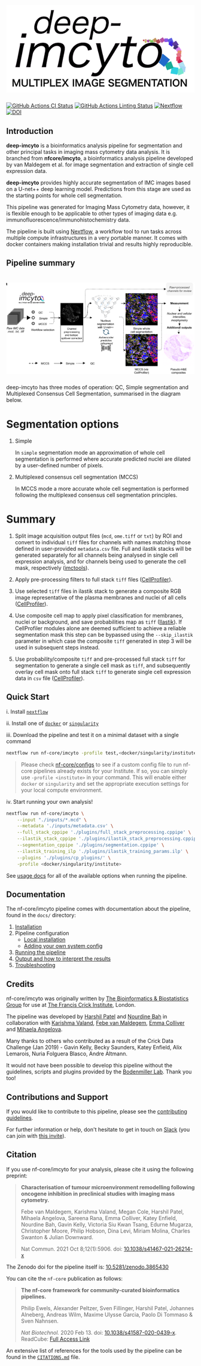# ![deep-imcyto](docs/images/deepimcyto.png)

[![GitHub Actions CI Status](https://github.com/nf-core/imcyto/workflows/nf-core%20CI/badge.svg)](https://github.com/nf-core/imcyto/actions)
[![GitHub Actions Linting Status](https://github.com/nf-core/imcyto/workflows/nf-core%20linting/badge.svg)](https://github.com/nf-core/imcyto/actions)
[![Nextflow](https://img.shields.io/badge/nextflow-%E2%89%A519.10.0-brightgreen.svg)](https://www.nextflow.io/)
[![DOI](https://zenodo.org/badge/DOI/10.5281/zenodo.3865430.svg)](https://doi.org/10.5281/zenodo.3865430)

## Introduction

**deep-imcyto** is a bioinformatics analysis pipeline for segmentation and other principal tasks in imaging mass cytometry data analysis. It is branched from **nfcore/imcyto**, a bioinformatics analysis pipeline developed by van Maldegem et al. for image segmentation and extraction of single cell expression data. 

**deep-imcyto** provides highly accurate segmentation of IMC images based on a U-net++ deep learning model. Predictions from this stage are used as the starting points for whole cell segmentation.

This pipeline was generated for Imaging Mass Cytometry data, however, it is flexible enough to be applicable to other types of imaging data e.g. immunofluorescence/immunohistochemistry data.

The pipeline is built using [Nextflow](https://www.nextflow.io), a workflow tool to run tasks across multiple compute infrastructures in a very portable manner. It comes with docker containers making installation trivial and results highly reproducible.

## Pipeline summary

# ![deep-imcyto](docs/images/deep_imcyto_overview.png)

deep-imcyto has three modes of operation: QC, Simple segmentation and Multiplexed Consensus Cell Segmentation, summarised in the diagram below.

# Segmentation options

1. Simple
    
    In `simple` segmentation mode an approximation of whole cell segmentation is performed where accurate predicted nuclei are dilated by a user-defined number of pixels.

2. Multiplexed consensus cell segmentation (MCCS)
    
    In MCCS mode a more accurate whole cell segmentation is performed following the multiplexed consensus cell segmentation principles.




# Summary

1. Split image acquisition output files (`mcd`, `ome.tiff` or `txt`) by ROI and convert to individual `tiff` files for channels with names matching those defined in user-provided `metadata.csv` file. Full and ilastik stacks will be generated separately for all channels being analysed in single cell expression analysis, and for channels being used to generate the cell mask, respectively ([imctools](https://github.com/BodenmillerGroup/imctools)).

2. Apply pre-processing filters to full stack `tiff` files ([CellProfiler](https://cellprofiler.org/)).

3. Use selected `tiff` files in ilastik stack to generate a composite RGB image representative of the plasma membranes and nuclei of all cells ([CellProfiler](https://cellprofiler.org/)).

4. Use composite cell map to apply pixel classification for membranes, nuclei or background, and save probabilities map as `tiff` ([Ilastik](https://www.ilastik.org/)). If CellProfiler modules alone are deemed sufficient to achieve a reliable segmentation mask this step can be bypassed using the `--skip_ilastik` parameter in which case the composite `tiff` generated in step 3 will be used in subsequent steps instead.

5. Use probability/composite `tiff` and pre-processed full stack `tiff` for segmentation to generate a single cell mask as `tiff`, and subsequently overlay cell mask onto full stack `tiff` to generate single cell expression data in `csv` file ([CellProfiler](https://cellprofiler.org/)).

## Quick Start

i. Install [`nextflow`](https://nf-co.re/usage/installation)

ii. Install one of [`docker`](https://docs.docker.com/engine/installation/) or [`singularity`](https://www.sylabs.io/guides/3.0/user-guide/)

iii. Download the pipeline and test it on a minimal dataset with a single command

```bash
nextflow run nf-core/imcyto -profile test,<docker/singularity/institute>
```

> Please check [nf-core/configs](https://github.com/nf-core/configs#documentation) to see if a custom config file to run nf-core pipelines already exists for your Institute. If so, you can simply use `-profile <institute>` in your command. This will enable either `docker` or `singularity` and set the appropriate execution settings for your local compute environment.

iv. Start running your own analysis!

```bash
nextflow run nf-core/imcyto \
    --input "./inputs/*.mcd" \
    --metadata './inputs/metadata.csv' \
    --full_stack_cppipe './plugins/full_stack_preprocessing.cppipe' \
    --ilastik_stack_cppipe './plugins/ilastik_stack_preprocessing.cppipe' \
    --segmentation_cppipe './plugins/segmentation.cppipe' \
    --ilastik_training_ilp './plugins/ilastik_training_params.ilp' \
    --plugins './plugins/cp_plugins/' \
    -profile <docker/singularity/institute>
```

See [usage docs](docs/usage.md) for all of the available options when running the pipeline.

## Documentation

The nf-core/imcyto pipeline comes with documentation about the pipeline, found in the `docs/` directory:

1. [Installation](https://nf-co.re/usage/installation)
2. Pipeline configuration
    * [Local installation](https://nf-co.re/usage/local_installation)
    * [Adding your own system config](https://nf-co.re/usage/adding_own_config)
3. [Running the pipeline](docs/usage.md)
4. [Output and how to interpret the results](docs/output.md)
5. [Troubleshooting](https://nf-co.re/usage/troubleshooting)

## Credits

nf-core/imcyto was originally written by [The Bioinformatics & Biostatistics Group](https://www.crick.ac.uk/research/science-technology-platforms/bioinformatics-and-biostatistics/) for use at [The Francis Crick Institute](https://www.crick.ac.uk/), London.

The pipeline was developed by [Harshil Patel](mailto:harshil.patel@crick.ac.uk) and [Nourdine Bah](mailto:nourdine.bah@crick.ac.uk) in collaboration with [Karishma Valand](mailto:karishma.valand@crick.ac.uk), [Febe van Maldegem](mailto:febe.vanmaldegem@crick.ac.uk), [Emma Colliver](mailto:emma.colliver@crick.ac.uk) and [Mihaela Angelova](mailto:mihaela.angelova@crick.ac.uk).

Many thanks to others who contributed as a result of the Crick Data Challenge (Jan 2019) - Gavin Kelly, Becky Saunders, Katey Enfield, Alix Lemarois, Nuria Folguera Blasco, Andre Altmann.

It would not have been possible to develop this pipeline without the guidelines, scripts and plugins provided by the [Bodenmiller Lab](http://www.bodenmillerlab.com/). Thank you too!

## Contributions and Support

If you would like to contribute to this pipeline, please see the [contributing guidelines](.github/CONTRIBUTING.md).

For further information or help, don't hesitate to get in touch on [Slack](https://nfcore.slack.com/channels/imcyto) (you can join with [this invite](https://nf-co.re/join/slack)).

## Citation

If you use nf-core/imcyto for your analysis, please cite it using the following preprint:

> **Characterisation of tumour microenvironment remodelling following oncogene inhibition in preclinical studies with imaging mass cytometry.**
>
> Febe van Maldegem, Karishma Valand, Megan Cole, Harshil Patel, Mihaela Angelova, Sareena Rana, Emma Colliver, Katey Enfield, Nourdine Bah, Gavin Kelly, Victoria Siu Kwan Tsang, Edurne Mugarza, Christopher Moore, Philip Hobson, Dina Levi, Miriam Molina, Charles Swanton & Julian Downward.
> 
> Nat Commun. 2021 Oct 8;12(1):5906. doi: [10.1038/s41467-021-26214-x](https://doi.org/10.1038/s41467-021-26214-x)

The Zenodo doi for the pipeline itself is: [10.5281/zenodo.3865430](https://doi.org/10.5281/zenodo.3865430)

You can cite the `nf-core` publication as follows:

> **The nf-core framework for community-curated bioinformatics pipelines.**
>
> Philip Ewels, Alexander Peltzer, Sven Fillinger, Harshil Patel, Johannes Alneberg, Andreas Wilm, Maxime Ulysse Garcia, Paolo Di Tommaso & Sven Nahnsen.
>
> _Nat Biotechnol._ 2020 Feb 13. doi: [10.1038/s41587-020-0439-x](https://dx.doi.org/10.1038/s41587-020-0439-x).  
> ReadCube: [Full Access Link](https://rdcu.be/b1GjZ)

An extensive list of references for the tools used by the pipeline can be found in the [`CITATIONS.md`](CITATIONS.md) file.
